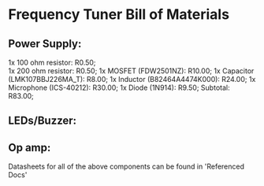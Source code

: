 # Frequency Tuner Bill of Materials 

## Power Supply:
1x 100 ohm resistor: R0.50;  
1x 200 ohm resistor: R0.50; 
1x MOSFET (FDW2501NZ): R10.00;
1x Capacitor (LMK107BBJ226MA_T): R8.00;
1x Inductor (B82464A4474K000): R24.00;
1x Microphone (ICS-40212): R30.00;
1x Diode (1N914): R9.50;
Subtotal: R83.00;

## LEDs/Buzzer:

## Op amp:


Datasheets for all of the above components can be found in 'Referenced Docs'
